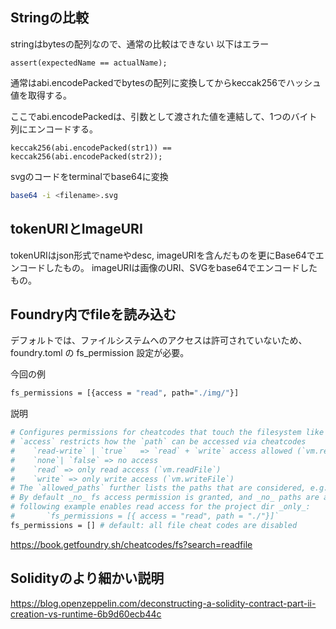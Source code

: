 
## Stringの比較
stringはbytesの配列なので、通常の比較はできない
以下はエラー
```Solidity
assert(expectedName == actualName);
```
通常はabi.encodePackedでbytesの配列に変換してからkeccak256でハッシュ値を取得する。

ここでabi.encodePackedは、引数として渡された値を連結して、1つのバイト列にエンコードする。
```Solidity
keccak256(abi.encodePacked(str1)) == keccak256(abi.encodePacked(str2));
```

svgのコードをterminalでbase64に変換
```bash
base64 -i <filename>.svg
```

## tokenURIとImageURI
tokenURIはjson形式でnameやdesc, imageURIを含んだものを更にBase64でエンコードしたもの。
imageURIは画像のURI、SVGをbase64でエンコードしたもの。

## Foundry内でfileを読み込む
デフォルトでは、ファイルシステムへのアクセスは許可されていないため、foundry.toml の fs_permission 設定が必要。

今回の例
```bash
fs_permissions = [{access = "read", path="./img/"}]
```
説明
```bash
# Configures permissions for cheatcodes that touch the filesystem like `vm.writeFile`
# `access` restricts how the `path` can be accessed via cheatcodes
#    `read-write` | `true`   => `read` + `write` access allowed (`vm.readFile` + `vm.writeFile`)
#    `none`| `false` => no access
#    `read` => only read access (`vm.readFile`)
#    `write` => only write access (`vm.writeFile`)
# The `allowed_paths` further lists the paths that are considered, e.g. `./` represents the project root directory
# By default _no_ fs access permission is granted, and _no_ paths are allowed
# following example enables read access for the project dir _only_:
#       `fs_permissions = [{ access = "read", path = "./"}]`
fs_permissions = [] # default: all file cheat codes are disabled

```
https://book.getfoundry.sh/cheatcodes/fs?search=readfile


## Solidityのより細かい説明
https://blog.openzeppelin.com/deconstructing-a-solidity-contract-part-ii-creation-vs-runtime-6b9d60ecb44c
